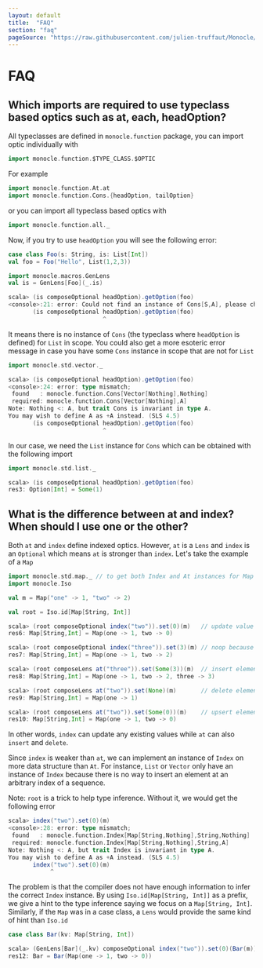 ```yaml
---
layout: default
title:  "FAQ"
section: "faq"
pageSource: "https://raw.githubusercontent.com/julien-truffaut/Monocle/master/docs/src/main/tut/faq.md"
---
```

# FAQ

## Which imports are required to use typeclass based optics such as at, each, headOption?

All typeclasses are defined in `monocle.function` package, you can import optic individually with 

```scala
import monocle.function.$TYPE_CLASS.$OPTIC
```

For example

```scala
import monocle.function.At.at
import monocle.function.Cons.{headOption, tailOption}
```

or you can import all typeclass based optics with

```scala
import monocle.function.all._
```

Now, if you try to use `headOption` you will see the following error:

```scala
case class Foo(s: String, is: List[Int])
val foo = Foo("Hello", List(1,2,3))

import monocle.macros.GenLens
val is = GenLens[Foo](_.is)
```

```scala
scala> (is composeOptional headOption).getOption(foo)
<console>:21: error: Could not find an instance of Cons[S,A], please check Monocle instance location policy to find out which import is necessary
       (is composeOptional headOption).getOption(foo)
                           ^
```

It means there is no instance of `Cons` (the typeclass where `headOption` is defined) for `List` in scope. You 
could also get a more esoteric error message in case you have some `Cons` instance in scope that are not for `List`

```scala
import monocle.std.vector._
```

```scala
scala> (is composeOptional headOption).getOption(foo)
<console>:24: error: type mismatch;
 found   : monocle.function.Cons[Vector[Nothing],Nothing]
 required: monocle.function.Cons[Vector[Nothing],A]
Note: Nothing <: A, but trait Cons is invariant in type A.
You may wish to define A as +A instead. (SLS 4.5)
       (is composeOptional headOption).getOption(foo)
                           ^
```

In our case, we need the `List` instance for `Cons` which can be obtained with the following import

```scala
import monocle.std.list._
```

```scala
scala> (is composeOptional headOption).getOption(foo)
res3: Option[Int] = Some(1)
```

## What is the difference between at and index? When should I use one or the other?

Both `at` and `index` define indexed optics. However, `at` is a `Lens` and `index` is an `Optional` which means
`at` is stronger than `index`. Let's take the example of a `Map`

```scala
import monocle.std.map._ // to get both Index and At instances for Map
import monocle.Iso

val m = Map("one" -> 1, "two" -> 2)

val root = Iso.id[Map[String, Int]]
```

```scala
scala> (root composeOptional index("two")).set(0)(m)   // update value at index "two"
res6: Map[String,Int] = Map(one -> 1, two -> 0)

scala> (root composeOptional index("three")).set(3)(m) // noop because m doesn't have a value at "three"
res7: Map[String,Int] = Map(one -> 1, two -> 2)

scala> (root composeLens at("three")).set(Some(3))(m)  // insert element at "three"
res8: Map[String,Int] = Map(one -> 1, two -> 2, three -> 3)

scala> (root composeLens at("two")).set(None)(m)       // delete element at "two"
res9: Map[String,Int] = Map(one -> 1)

scala> (root composeLens at("two")).set(Some(0))(m)    // upsert element at "two"
res10: Map[String,Int] = Map(one -> 1, two -> 0)
```

In other words, `index` can update any existing values while `at` can also `insert` and `delete`. 

Since `index` is weaker than `at`, we can implement an instance of `Index` on more data structure than `At`. 
For instance, `List` or `Vector` only have an instance of `Index` because there is no way to insert an element at an 
arbitrary index of a sequence.

Note: `root` is a trick to help type inference. Without it, we would get the following error

```scala
scala> index("two").set(0)(m) 
<console>:28: error: type mismatch;
 found   : monocle.function.Index[Map[String,Nothing],String,Nothing]
 required: monocle.function.Index[Map[String,Nothing],String,A]
Note: Nothing <: A, but trait Index is invariant in type A.
You may wish to define A as +A instead. (SLS 4.5)
       index("two").set(0)(m)
            ^
```

The problem is that the compiler does not have enough information to infer the correct `Index` instance. By using
`Iso.id[Map[String, Int]]` as a prefix, we give a hint to the type inference saying we focus on a `Map[String, Int]`. 
Similarly, if the `Map` was in a case class, a `Lens` would provide the same kind of hint than `Iso.id`

```scala
case class Bar(kv: Map[String, Int])
```
```scala
scala> (GenLens[Bar](_.kv) composeOptional index("two")).set(0)(Bar(m))
res12: Bar = Bar(Map(one -> 1, two -> 0))
```

